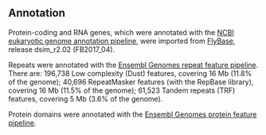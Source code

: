 Annotation
----------

Protein-coding and RNA genes, which were annotated with the [NCBI
eukaryotic genome annotation
pipeline](https://www.ncbi.nlm.nih.gov/genome/annotation_euk/process/),
were imported from [FlyBase](http://www.flybase.org), release
dsim\_r2.02 (FB2017\_04).

Repeats were annotated with the [Ensembl Genomes repeat feature
pipeline](http://ensemblgenomes.org/info/data/repeat_features). There
are: 196,738 Low complexity (Dust) features, covering 16 Mb (11.8% of
the genome); 40,696 RepeatMasker features (with the RepBase library),
covering 16 Mb (11.5% of the genome); 61,523 Tandem repeats (TRF)
features, covering 5 Mb (3.6% of the genome).

Protein domains were annotated with the [Ensembl Genomes protein feature
pipeline](http://ensemblgenomes.org/info/data/protein_features).
